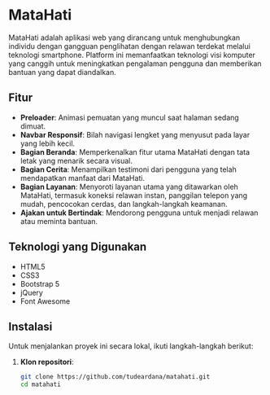 # MataHati

MataHati adalah aplikasi web yang dirancang untuk menghubungkan individu dengan gangguan penglihatan dengan relawan terdekat melalui teknologi smartphone. Platform ini memanfaatkan teknologi visi komputer yang canggih untuk meningkatkan pengalaman pengguna dan memberikan bantuan yang dapat diandalkan.

## Fitur

- **Preloader**: Animasi pemuatan yang muncul saat halaman sedang dimuat.
- **Navbar Responsif**: Bilah navigasi lengket yang menyusut pada layar yang lebih kecil.
- **Bagian Beranda**: Memperkenalkan fitur utama MataHati dengan tata letak yang menarik secara visual.
- **Bagian Cerita**: Menampilkan testimoni dari pengguna yang telah mendapatkan manfaat dari MataHati.
- **Bagian Layanan**: Menyoroti layanan utama yang ditawarkan oleh MataHati, termasuk koneksi relawan instan, panggilan telepon yang mudah, pencocokan cerdas, dan langkah-langkah keamanan.
- **Ajakan untuk Bertindak**: Mendorong pengguna untuk menjadi relawan atau meminta bantuan.

## Teknologi yang Digunakan

- HTML5
- CSS3
- Bootstrap 5
- jQuery
- Font Awesome

## Instalasi

Untuk menjalankan proyek ini secara lokal, ikuti langkah-langkah berikut:

1. **Klon repositori**:
   ```bash
   git clone https://github.com/tudeardana/matahati.git
   cd matahati